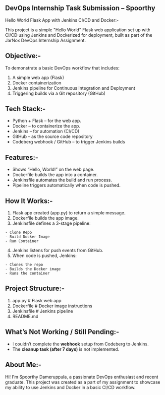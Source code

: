 ## DevOps Internship Task Submission – Spoorthy

Hello World Flask App with Jenkins CI/CD and Docker:-

This project is a simple "Hello World" Flask web application set up with CI/CD using Jenkins and Dockerized for deployment, built as part of the JarNox DevOps Internship Assignment.



## Objective:-

To demonstrate a basic DevOps workflow that includes:

   1. A simple web app (Flask)
   2. Docker containerization
   3. Jenkins pipeline for Continuous Integration and Deployment
   4. Triggering builds via a Git repository (GitHub)



## Tech Stack:-
  
  - Python + Flask – for the web app.
  - Docker – to containerize the app.
  - Jenkins – for automation (CI/CD)
  - GitHub – as the source code repository
  - Codeberg webhook / GitHub – to trigger Jenkins builds



## Features:-

  - Shows “Hello, World!” on the web page.
  - Dockerfile builds the app into a container.
  - Jenkinsfile automates the build and run process.
  - Pipeline triggers automatically when code is pushed.



## How It Works:-
  
  1. Flask app created (app.py) to return a simple message.
  2. Dockerfile builds the app image.
  3. Jenkinsfile defines a 3-stage pipeline:

    - Clone Repo
    - Build Docker Image
    - Run Container
  4. Jenkins listens for push events from GitHub.
  5. When code is pushed, Jenkins:

    - Clones the repo
    - Builds the Docker image
    - Runs the container



## Project Structure:-

  1. app.py            # Flask web app
  2. Dockerfile        # Docker image instructions         
  3. Jenkinsfile        # Jenkins pipeline
  4. README.md



## What’s Not Working / Still Pending:-
- I couldn’t complete the **webhook** setup from Codeberg to Jenkins.
- The **cleanup task (after 7 days)** is not implemented.


## About Me:-

Hi! I'm Spoorthy Dameruppula, a passionate DevOps enthusiast and recent graduate.
This project was created as a part of my assignment to showcase my ability to use Jenkins and Docker in a basic CI/CD workflow.
